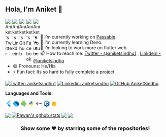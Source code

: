 ## Hola, I'm Aniket 👋

<a href="https://twitter.com/aniketsindhu1">
  <img align="left" alt="Aniket's Twitter" width="22px" src="https://cdn.jsdelivr.net/npm/simple-icons@v3/icons/twitter.svg" />
</a>
<a href="https://www.linkedin.com/in/aniket-sindhu-1653b1132/">
  <img align="left" alt="Aniket's Linkdein" width="22px" src="https://cdn.jsdelivr.net/npm/simple-icons@v3/icons/linkedin.svg" />
</a>
<a href="https://github.com/AniketSindhu">
  <img align="left" alt="Aniket's Github" width="22px" src="https://cdn.jsdelivr.net/npm/simple-icons@v3/icons/github.svg" />
</a>
<a href="https://www.facebook.com/aniket.sindhu">
  <img align="left" alt="Aniket's Facebook" width="22px" src="https://cdn.jsdelivr.net/npm/simple-icons@v3/icons/facebook.svg" />
</a>
<a href="https://www.youtube.com/channel/UCyvxwBAfHN7-Jx5MYuUeOtw">
  <img align="left" alt="Aniket's Youtube" width="22px" src="https://cdn.jsdelivr.net/npm/simple-icons@v3/icons/youtube.svg" />
</a>

<br/>
<br/>



- 🔭 I’m currently working on [Passable](https://github.com/AniketSindhu/passable).
- 🌱 I’m currently learning Deno.
- 🤔 I’m looking to work more on flutter web.
- 📫 How to reach me: [Twitter - @aniketsindhu1](https://twitter.com/aniketsindhu1) , [Linkdein - @aniketsindhu](https://www.linkedin.com/in/aniket-sindhu-1653b1132/)
- 😄 Pronouns: He/His
- ⚡ Fun fact: Its so hard to fully complete a project.

[![Twitter: aniketsindhu1](https://img.shields.io/twitter/follow/aniketsindhu1?style=social)](https://twitter.com/aniketsindhu1)
[![Linkedin: aniketsindhu](https://img.shields.io/badge/aniketsindhu-blue?style=flat-square&logo=Linkedin&logoColor=white&link=https://www.linkedin.com/in/aniket-sindhu-1653b1132/)](https://www.linkedin.com/in/aniket-sindhu-1653b1132/)
[![GitHub AniketSindhu](https://img.shields.io/github/followers/aniketsindhu?label=follow&style=social)](https://github.com/aniketsindhu)


**Languages and Tools:**  

<code><img height="20" src="https://raw.githubusercontent.com/github/explore/80688e429a7d4ef2fca1e82350fe8e3517d3494d/topics/flutter/flutter.png"></code>
<code><img height="20" src="https://raw.githubusercontent.com/github/explore/80688e429a7d4ef2fca1e82350fe8e3517d3494d/topics/dart/dart.png"></code>
<code><img height="20" src="https://raw.githubusercontent.com/github/explore/80688e429a7d4ef2fca1e82350fe8e3517d3494d/topics/android/android.png"></code>
<code><img height="20" src="https://raw.githubusercontent.com/github/explore/80688e429a7d4ef2fca1e82350fe8e3517d3494d/topics/python/python.png"></code> 
<code><img height="20" src="https://raw.githubusercontent.com/github/explore/80688e429a7d4ef2fca1e82350fe8e3517d3494d/topics/unity/unity.png"></code>
<code><img height="20" src="https://raw.githubusercontent.com/github/explore/80688e429a7d4ef2fca1e82350fe8e3517d3494d/topics/cpp/cpp.png"></code>
<code><img height="20" src="https://raw.githubusercontent.com/github/explore/80688e429a7d4ef2fca1e82350fe8e3517d3494d/topics/firebase/firebase.png"></code>    

<a href="https://github.com/aniketsindhu">
  <img align="center" src="https://github-readme-stats.vercel.app/api/top-langs/?username=aniketsindhu&theme=dark&hide_langs_below=1" />
</a>
<a href="https://github.com/aniketsindhu">
 <img align="center" src="https://github-readme-stats.vercel.app/api?username=aniketsindhu&show_icons=true&theme=dark&line_height=27" alt="Pawan's github stats"/>
</a>
<a href="https://github.com/AniketSindhu/mask_detector">
  <img align="center" src="https://github-readme-stats.vercel.app/api/pin/?username=aniketsindhu&repo=Mask_Detector&theme=dark" />

</a>
<a href="https://github.com/AniketSindhu/Gamiac">
 <img align="center" src="https://github-readme-stats.vercel.app/api/pin/?username=aniketsindhu&repo=Gamiac&theme=dark" />
</a>

<div align="center">

### Show some ❤️ by starring some of the repositories!

</div>
